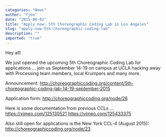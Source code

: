 ```yaml
---
categories: "News"
author: "fjen"
date: "2015-06-02"
title: "Apply now: 5th Choreographic Coding Lab in Los Angeles"
slug: "apply-now-5th-choreographic-coding-lab"
description: ""
imported: "true"
---
```



Hey all!

We just opened the upcoming 5th Choreographic Coding Lab for applications … join us September 14-19 on campus at UCLA hacking away with Processing team members, local Krumpers and many more.

Announcement:
http://choreographiccoding.org/content/5th-choreographic-coding-lab-14-19-september-2015

Application form:
http://choreographiccoding.org/node/26

Here is some documentation from previous CCLs …
https://vimeo.com/125130521
https://vimeo.com/125433375

Also still open for applications is the New York CCL-4 (August 2015):
http://choreographiccoding.org/node/23
